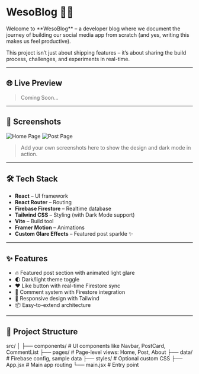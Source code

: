 # WesoBlog 🚀📝

<p>Welcome to **WesoBlog** – a developer blog where we document the journey of building our social media app from scratch (and yes, writing this makes us feel productive).</p>

This project isn’t just about shipping features – it’s about sharing the build process, challenges, and experiments in real-time.

---

## 🌐 Live Preview

> Coming Soon...

---

## 📸 Screenshots

![Home Page](./screenshots/home.png)
![Post Page](./screenshots/post.png)
> Add your own screenshots here to show the design and dark mode in action.

---

## 🛠️ Tech Stack

- **React** – UI framework
- **React Router** – Routing
- **Firebase Firestore** – Realtime database
- **Tailwind CSS** – Styling (with Dark Mode support)
- **Vite** – Build tool
- **Framer Motion** – Animations
- **Custom Glare Effects** – Featured post sparkle ✨

---

## ✨ Features

- 🔥 Featured post section with animated light glare
- 🌓 Dark/light theme toggle
- ❤️ Like button with real-time Firestore sync
- 💬 Comment system with Firestore integration
- 🎨 Responsive design with Tailwind
- 📦 Easy-to-extend architecture

---

## 📁 Project Structure

src/
│
├── components/ # UI components like Navbar, PostCard, CommentList
├── pages/ # Page-level views: Home, Post, About
├── data/ # Firebase config, sample data
├── styles/ # Optional custom CSS
├── App.jsx # Main app routing
└── main.jsx # Entry point